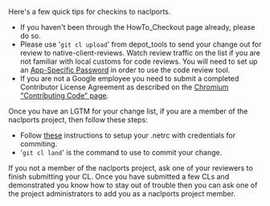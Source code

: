 Here's a few quick tips for checkins to naclports.
  * If you haven't been through the HowTo\_Checkout page already, please do so.
  * Please use '`git cl upload`' from depot\_tools to send your change out for review to native-client-reviews. Watch review traffic on the list if you are not familiar with local customs for code reviews. You will need to set up an [App-Specific Password](https://www.google.com/accounts/b/0/IssuedAuthSubTokens) in order to use the code review tool.
  * If you are not a Google employee you need to submit a completed Contributor License Agreement as described on the [Chromium "Contributing Code" page](http://www.chromium.org/developers/contributing-code).

Once you have an LGTM for your change list, if you are a member of the naclports project, then follow these steps:
  * Follow [these](http://www.chromium.org/developers/how-tos/get-the-code#TOC-Git-credentials-setup-for-committers-.netrc-file-) instructions to setup your .netrc with credentials for commiting.
  * '`git cl land`' is the command to use to commit your change.


If you not a member of the naclports project, ask one of your reviewers to finish submitting your CL. Once you have submitted a few CLs and demonstrated you know how to stay out of trouble then you can ask one of the project administrators to add you as a naclports project member.